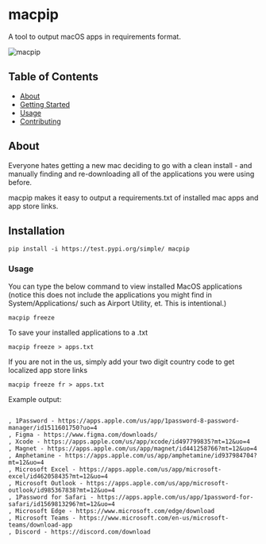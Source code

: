 # macpip

A tool to output macOS apps in requirements format.

![macpip](https://raw.githubusercontent.com/mubranch/mpip/main/media/macpip.png)

## Table of Contents

- [About](#about)
- [Getting Started](#getting_started)
- [Usage](#usage)
- [Contributing](../CONTRIBUTING.md)

## About <a name = "about"></a>

Everyone hates getting a new mac deciding to go with a clean install - and manually finding and re-downloading all of the applications you were using before.

macpip makes it easy to output a requirements.txt of installed mac apps and app store links.

## Installation <a name = "getting_started"></a>

```
pip install -i https://test.pypi.org/simple/ macpip
```

### Usage

You can type the below command to view installed MacOS applications (notice this does not include the applications you might find in System/Applications/ such as Airport Utility, et. This is intentional.)

```
macpip freeze
```

To save your installed applications to a .txt

```
macpip freeze > apps.txt
```

If you are not in the us, simply add your two digit country code to get localized app store links

```
macpip freeze fr > apps.txt
```

Example output:

```

, 1Password - https://apps.apple.com/us/app/1password-8-password-manager/id1511601750?uo=4
, Figma - https://www.figma.com/downloads/
, Xcode - https://apps.apple.com/us/app/xcode/id497799835?mt=12&uo=4
, Magnet - https://apps.apple.com/us/app/magnet/id441258766?mt=12&uo=4
, Amphetamine - https://apps.apple.com/us/app/amphetamine/id937984704?mt=12&uo=4
, Microsoft Excel - https://apps.apple.com/us/app/microsoft-excel/id462058435?mt=12&uo=4
, Microsoft Outlook - https://apps.apple.com/us/app/microsoft-outlook/id985367838?mt=12&uo=4
, 1Password for Safari - https://apps.apple.com/us/app/1password-for-safari/id1569813296?mt=12&uo=4
, Microsoft Edge - https://www.microsoft.com/edge/download
, Microsoft Teams - https://www.microsoft.com/en-us/microsoft-teams/download-app
, Discord - https://discord.com/download

```
